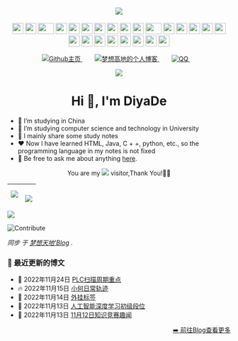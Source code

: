 <!-- 动态字 -->

<h1 align="center">
	<a href="https://luomengguo.top/">
		<img src="https://readme-typing-svg.herokuapp.com/?lines=你好呀;这里是梦想高地的主页!&center=true&size=27">
	</a>
</h1>

<!-- 摇啊摇 -->

<div align="center">
    <img src="https://cdn.17lai.site/media/pic/parrots/githubparrot.webp" width="25" height="25"/>
    <img src="https://cdn.17lai.site/media/pic/parrots/iranparrot.webp" width="25" height="25"/>
    <img src="https://cdn.17lai.site/media/pic/parrots/asyncparrot.webp" width="36" height="25"/>
    <img src="https://cdn.17lai.site/media/pic/parrots/exceptionallyfastparrot.webp" width="25" height="25"/>
    <img src="https://cdn.17lai.site/media/pic/parrots/60fpsparrot.webp" width="25" height="25"/>
    <img src="https://cdn.17lai.site/media/pic/parrots/jumpingparrot.webp" width="25" height="25"/>
    <img src="https://cdn.17lai.site/media/pic/parrots/opensourceparrot.webp" width="25" height="25"/>
    <img src="https://cdn.17lai.site/media/pic/parrots/dealwithitnowparrot.webp" width="25" height="25"/>
    <img src="https://cdn.17lai.site/media/pic/parrots/hypnoparrotlight.webp" width="25" height="25"/>
    <img src="https://cdn.17lai.site/media/pic/parrots/databaseparrot.webp" width="25" height="25"/>
    <img src="https://cdn.17lai.site/media/pic/parrots/fixparrot.webp" width="36" height="25"/>
    <img src="https://cdn.17lai.site/media/pic/parrots/laptop_parrot.webp" width="25" height="25"/>
    <img src="https://cdn.17lai.site/media/pic/parrots/spinningparrot.webp" width="25" height="25"/>
    <img src="https://cdn.17lai.site/media/pic/parrots/levitationparrot.webp" width="25" height="25"/>
    <img src="https://cdn.17lai.site/media/pic/parrots/meldparrot.webp" width="25" height="25"/>
    <img src="https://cdn.17lai.site/media/pic/parrots/slomoparrot.webp" width="25" height="25"/>
    <img src="https://cdn.17lai.site/media/pic/parrots/moonwalkingparrot.webp" width="25" height="25"/>
    <img src="https://cdn.17lai.site/media/pic/parrots/stableparrot.webp" width="25" height="25"/>
    <img src="https://cdn.17lai.site/media/pic/parrots/scienceparrot.webp" width="25" height="25"/>
    <img src="https://cdn.17lai.site/media/pic/parrots/pirateparrot.webp" width="25" height="25"/>
    <img src="https://cdn.17lai.site/media/pic/parrots/footballparrot.webp" width="25" height="25"/>
    <img src="https://cdn.17lai.site/media/pic/parrots/illuminatiparrot.webp" width="25" height="25"/>
    <img src="https://cdn.17lai.site/media/pic/parrots/hypnoparrotdark.webp" width="25" height="25"/>
    <img src="https://cdn.17lai.site/media/pic/parrots/mustacheparrot.webp" width="25" height="25"/>
</div>
<!-- 徽标 -->

<p align="center">
			<a style="margin-inline:5px" target="_blank" href="https://github.com/DiyaDe">
				<img src="https://img.shields.io/badge/Github-Overview-blue?style=flat&logo=GitHub"
					title="Github主页">
			</a>&emsp;
			<a style="margin-inline:5px" target="_blank" href="https://luomengguo.top/">
				<img src="https://img.shields.io/badge/Blog-个人博客-FDE6E0?style=flat&logo=Blogger"
					title="梦想高地的个人博客">
			</a>&emsp;
			<a style="margin-inline:5px" target="_blank" href="http://wpa.qq.com/msgrd?v=3&uin=3332326364&site=qq&menu=yes">
				<img src="https://img.shields.io/badge/腾讯-QQ-0cedbe?style=flat&logo=Tencent QQ"
					title="QQ">
			</a>&emsp;
</p>

<!-- 贪吃蛇代码贡献图 -->

<div align="center"><img src="https://cdn.jsdelivr.net/gh/DiyaDe/DiyaDe/contribution-snake/github-contribution-grid-snake.svg" /></div>

<h1 align="center">Hi 👋, I'm DiyaDe </h1>

- 🔭 I’m studying in China
- 🌱 I’m studying computer science and technology in University
- 🤔 I mainly share some study notes
- ❤️ Now I have learned HTML, Java, C + +, python, etc., so the programming language in my notes is not fixed
- 💬 Be free to ask me about anything [here](https://github.com/DiyaDe/DiyaDe/issues).

<!-- 访客统计 -->
<p align="center">You are my <img src="https://profile-counter.glitch.me/DiyaDe/count.svg"> visitor,Thank You!🎉🎉</p>

| <a><img align="center" src="https://github-readme-stats.vercel.app/api?username=DiyaDe&show_icons=true&hide_border=true" /></a> | <a><br/><img align="center" src="https://github-readme-stats.vercel.app/api/top-langs/?username=DiyaDe&hide_border=true"></a> |
| ------------------------------------------------------------ | ------------------------------------------------------------ |

<!-- 贡献统计图 -->

<a href="https://github.com/404"><img src="https://cdn.jsdelivr.net/gh/DiyaDe/DiyaDe/img/line.webp"></a>

![Contribute](https://activity-graph.herokuapp.com/graph?username=DiyaDe&theme=github)

<!-- 博客更新 -->
<p><em>同步 于 <a href="https://luomengguo.top/">梦想天地'Blog</a> . </em>

### 📕 最近更新的博文

<!-- 最新博文插入位置 -->
<!-- BLOG-POST-LIST:START -->
 - 💯 2022年11月24日 [PLC扫描周期重点](https://luomengguo.top/posts/f785.html)
 - 🔥 2022年11月15日 [小何日常轨迹](https://luomengguo.top/posts/9037.html)
 - 💫 2022年11月14日 [外挂标签](https://luomengguo.top/posts/87c5.html)
 - 🚀 2022年11月13日 [人工智能深度学习初级段位](https://luomengguo.top/posts/b483.html)
 - 🌮 2022年11月13日 [11月12日知识竞赛趣闻](https://luomengguo.top/posts/f782.html)<!-- BLOG-POST-LIST:END -->

<p align="right"><a href="https://luomengguo.top/">➡️ 前往Blog查看更多</a></p>